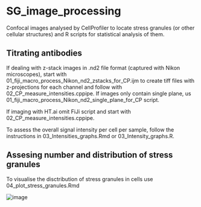 # SG_image_processing
Confocal images analysed by CellProfiler to locate stress granules (or other cellular structures) and R scripts for statistical analysis of them.

## Titrating antibodies
If dealing with z-stack images in .nd2 file format (captured with Nikon microscopes), start with 01_fiji_macro_process_Nikon_nd2_zstacks_for_CP.ijm to create tiff files with z-projections for each channel and follow with 02_CP_measure_intensities.cppipe.
If images only contain single plane, us 01_fiji_macro_process_Nikon_nd2_single_plane_for_CP script.

If imaging with HT.ai omit FiJi script and start with 02_CP_measure_intensities.cppipe.

To assess the overall signal intensity per cell per sample, follow the instructions in 03_Intensities_graphs.Rmd or 03_Intensity_graphs.R.

## Assesing number and distribution of stress granules
To visualise the disctribution of stress granules in cells use 04_plot_stress_granules.Rmd

![image](https://github.com/user-attachments/assets/3f4e978b-70e4-476c-9ce7-2ac78946a8c9)
